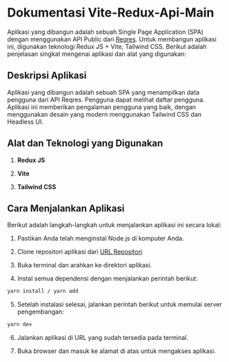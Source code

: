 # Dokumentasi Vite-Redux-Api-Main

Aplikasi yang dibangun adalah sebuah Single Page Application (SPA) dengan menggunakan API Public dari [Reqres](https://reqres.in/). Untuk membangun aplikasi ini, digunakan teknologi Redux JS + Vite, Tailwind CSS. Berikut adalah penjelasan singkat mengenai aplikasi dan alat yang digunakan:

## Deskripsi Aplikasi

Aplikasi yang dibangun adalah sebuah SPA yang menampilkan data pengguna dari API Reqres. Pengguna dapat melihat daftar pengguna. Aplikasi ini memberikan pengalaman pengguna yang baik, dengan menggunakan desain yang modern menggunakan Tailwind CSS dan Headless UI.

## Alat dan Teknologi yang Digunakan

1. **Redux JS**

2. **Vite**

3. **Tailwind CSS**



## Cara Menjalankan Aplikasi

Berikut adalah langkah-langkah untuk menjalankan aplikasi ini secara lokal:

1. Pastikan Anda telah menginstal Node.js di komputer Anda.

2. Clone repositori aplikasi dari [URL Repositori](https://github.com/dewikuswanti/Vite-Redux-API-main.git)

3. Buka terminal dan arahkan ke direktori aplikasi.

4. Instal semua dependensi dengan menjalankan perintah berikut:

```bash
yarn install / yarn add
```

5. Setelah instalasi selesai, jalankan perintah berikut untuk memulai server pengembangan:

```bash
yarn dev
```

6. Jalankan aplikasi di URL yang sudah tersedia pada terminal.

7. Buka browser dan masuk ke alamat di atas untuk mengakses aplikasi.

